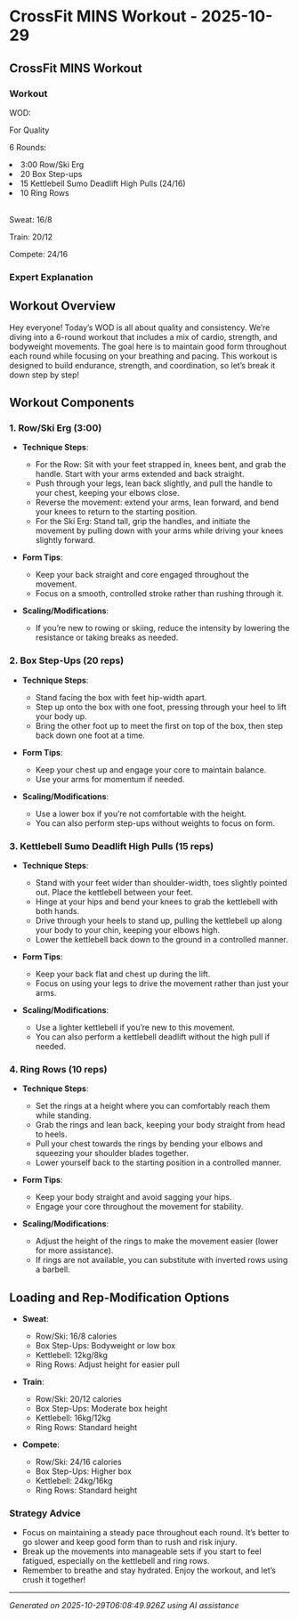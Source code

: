 # CrossFit MINS Workout - 2025-10-29

## CrossFit MINS Workout

### Workout
<p class="mb-2">WOD:</p><p class="mb-2">For Quality</p><p class="mb-2">6 Rounds:</p><li class="ml-4">3:00 Row/Ski Erg</li><li class="ml-4">20 Box Step-ups</li><li class="ml-4">15 Kettlebell Sumo Deadlift High Pulls (24/16)</li><li class="ml-4">10 Ring Rows</li><br><p class="mb-2">Sweat: 16/8</p><p class="mb-2">Train: 20/12</p><p class="mb-2">Compete: 24/16</p>

### Expert Explanation
## Workout Overview

Hey everyone! Today’s WOD is all about quality and consistency. We’re diving into a 6-round workout that includes a mix of cardio, strength, and bodyweight movements. The goal here is to maintain good form throughout each round while focusing on your breathing and pacing. This workout is designed to build endurance, strength, and coordination, so let’s break it down step by step!

## Workout Components

### 1. Row/Ski Erg (3:00)

- **Technique Steps**:
    - For the Row: Sit with your feet strapped in, knees bent, and grab the handle. Start with your arms extended and back straight.
    - Push through your legs, lean back slightly, and pull the handle to your chest, keeping your elbows close.
    - Reverse the movement: extend your arms, lean forward, and bend your knees to return to the starting position.
    - For the Ski Erg: Stand tall, grip the handles, and initiate the movement by pulling down with your arms while driving your knees slightly forward.
  
- **Form Tips**:
    - Keep your back straight and core engaged throughout the movement.
    - Focus on a smooth, controlled stroke rather than rushing through it.
  
- **Scaling/Modifications**:
    - If you’re new to rowing or skiing, reduce the intensity by lowering the resistance or taking breaks as needed.
  
### 2. Box Step-Ups (20 reps)

- **Technique Steps**:
    - Stand facing the box with feet hip-width apart.
    - Step up onto the box with one foot, pressing through your heel to lift your body up.
    - Bring the other foot up to meet the first on top of the box, then step back down one foot at a time.
  
- **Form Tips**:
    - Keep your chest up and engage your core to maintain balance.
    - Use your arms for momentum if needed.
  
- **Scaling/Modifications**:
    - Use a lower box if you’re not comfortable with the height.
    - You can also perform step-ups without weights to focus on form.

### 3. Kettlebell Sumo Deadlift High Pulls (15 reps)

- **Technique Steps**:
    - Stand with your feet wider than shoulder-width, toes slightly pointed out. Place the kettlebell between your feet.
    - Hinge at your hips and bend your knees to grab the kettlebell with both hands.
    - Drive through your heels to stand up, pulling the kettlebell up along your body to your chin, keeping your elbows high.
    - Lower the kettlebell back down to the ground in a controlled manner.
  
- **Form Tips**:
    - Keep your back flat and chest up during the lift.
    - Focus on using your legs to drive the movement rather than just your arms.
  
- **Scaling/Modifications**:
    - Use a lighter kettlebell if you’re new to this movement.
    - You can also perform a kettlebell deadlift without the high pull if needed.

### 4. Ring Rows (10 reps)

- **Technique Steps**:
    - Set the rings at a height where you can comfortably reach them while standing.
    - Grab the rings and lean back, keeping your body straight from head to heels.
    - Pull your chest towards the rings by bending your elbows and squeezing your shoulder blades together.
    - Lower yourself back to the starting position in a controlled manner.
  
- **Form Tips**:
    - Keep your body straight and avoid sagging your hips.
    - Engage your core throughout the movement for stability.
  
- **Scaling/Modifications**:
    - Adjust the height of the rings to make the movement easier (lower for more assistance).
    - If rings are not available, you can substitute with inverted rows using a barbell.

## Loading and Rep-Modification Options

- **Sweat**: 
    - Row/Ski: 16/8 calories
    - Box Step-Ups: Bodyweight or low box
    - Kettlebell: 12kg/8kg
    - Ring Rows: Adjust height for easier pull

- **Train**: 
    - Row/Ski: 20/12 calories
    - Box Step-Ups: Moderate box height
    - Kettlebell: 16kg/12kg
    - Ring Rows: Standard height

- **Compete**: 
    - Row/Ski: 24/16 calories
    - Box Step-Ups: Higher box
    - Kettlebell: 24kg/16kg
    - Ring Rows: Standard height

### Strategy Advice

- Focus on maintaining a steady pace throughout each round. It’s better to go slower and keep good form than to rush and risk injury.
- Break up the movements into manageable sets if you start to feel fatigued, especially on the kettlebell and ring rows.
- Remember to breathe and stay hydrated. Enjoy the workout, and let’s crush it together!

---
*Generated on 2025-10-29T06:08:49.926Z using AI assistance*

